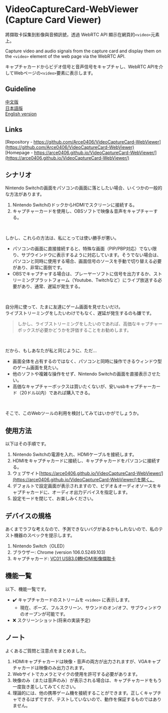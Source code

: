 # VideoCaptureCard-WebViewer (Capture Card Viewer)
將擷取卡採集到影像與音頻訊號，透過 WebRTC API 顯示在網頁的`<video>`元素上。  
  
Capture video and audio signals from the capture card and display them on the `<video>` element of the web page via the WebRTC API.  
  
キャプチャカードからビデオ信号と音声信号をキャプチャし、WebRTC APIを介してWebページの`<video>`要素に表示します。  
  
## Guideline
[中文版](README.md)  
[日本語版](README-jp.md)  
[English version](README-en.md)  
  
## Links
[Repository - https://github.com/Arce0406/VideoCaptureCard-WebViewer](https://github.com/Arce0406/VideoCaptureCard-WebViewer)  
[Homepage - https://arce0406.github.io/VideoCaptureCard-WebViewer/](https://arce0406.github.io/VideoCaptureCard-WebViewer/)  

## シナリオ
Nintendo Switchの画面をパソコンの画面に落としたい場合、いくつかの一般的な方法があります。  
1. Nintendo SwitchのドックからHDMIでスクリーンに接続する。
2. キャプチャーカードを使用し、OBSソフトで映像＆音声をキャプチャーする。
  
<br>
  
しかし、これらの方法は、私にとっては使い勝手が悪い。  
- パソコンの画面に直接接続すると、特殊な画面（PIP/PBP対応）でない限り、サブウインドウに表示するように対応しています。そうでない場合は、パソコンと同時に使用する場合、画面信号のソースを手動で切り替える必要があり、非常に面倒です。
- OBSでキャプチャする場合は、プレーヤーソフトに信号を出力するか、ストリーミングプラットフォーム（Youtube、Twitchなど）にライブ放送する必要があり、通常、遅延が発生する。
  
<br>
  
自分用に使って、たまに友達にゲーム画面を見せたいだけ。  
ライブストリーミングをしたいわけでもなく、遅延が発生するのも嫌です。  
> しかし、ライブストリーミングをしたいのであれば、高価なキャプチャーボックスが必要かどうかを評価することをお勧めします。
  
<br>
  
だから、もしあなたが私と同じように、ただ...  
- 画面全体を占有するのではなく、パソコンと同時に操作できるウィンドウ型のゲーム画面を見たい。
- 他のソフトや複雑な操作をせず、Nintendo Switchの画面を直接表示させたい。
- 高価なキャプチャーボックスは買いたくないが、安いusbキャプチャーカード（20ドル以内）であれば購入できる。
  
<br>
  
そこで、このWebツールの利用を検討してみてはいかがでしょうか。  


## 使用方法
以下はその手順です。  
1. Nintendo Switchの電源を入れ、HDMIケーブルを接続します。
2. HDMIをキャプチャカードに接続し、キャプチャカードをパソコンに接続する。
3. ウェブサイト[https://arce0406.github.io/VideoCaptureCard-WebViewer/](https://arce0406.github.io/VideoCaptureCard-WebViewer/)を開く。
4. デフォルトで設定画面が表示されますので、ビデオ＆オーディオソースをキャプチャカードに、オーディオ出力デバイスを指定します。
5. 設定モードを閉じて、お楽しみください。



## デバイスの規格
あくまでラフな考えなので、予測できないバグがあるかもしれないので、私のテスト機器のスペックを提示します。  
1. Nintendo Switch（OLED）
2. ブラウザー: Chrome (version 106.0.5249.103)
3. キャプチャカード: [VC01 USB3.0轉HDMI影像擷取卡](https://24h.pchome.com.tw/prod/DCAX3W-A900EQPPF)


## 機能一覧
以下、機能一覧です。  
- :heavy_check_mark: キャプチャカードのストリームを `<video>` に表示します。 
    - 現在、ポーズ、フルスクリーン、サウンドのオン/オフ、サブウィンドウのオープンが可能です。 
- :x: スクリーンショット(将来の実装予定)


## ノート
よくあるご質問と注意点をまとめました。   
1. HDMIキャプチャカードは映像・音声の両方が出力されますが、VGAキャプチャカードは映像のみ出力されます。
2. Webサイトでカメラとマイクの使用を許可する必要があります。
3. 映像のみ（または音声のみ）が表示される場合は、キャプチャカードをもう一度抜き差ししてみてください。 
4. 理論的には、他の携帯ゲーム機を接続することができます。正しくキャプチャできるはずですが、テストしていないので、動作を保証するものではありません。
